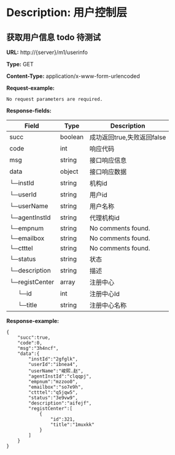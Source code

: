
# Description: 用户控制层
## 获取用户信息  todo 待测试
**URL:** http://{server}/m1/userinfo

**Type:** GET

**Content-Type:** application/x-www-form-urlencoded



**Request-example:**
```
No request parameters are required.
```
**Response-fields:**

Field | Type|Description
---|---|---
succ|boolean|成功返回true,失败返回false
code|int|响应代码
msg|string|接口响应信息
data|object|接口响应数据
└─instId|string|机构id
└─userId|string|用户id
└─userName|string|用户名称
└─agentInstId|string|代理机构id
└─empnum|string|No comments found.
└─emailbox|string|No comments found.
└─ctttel|string|No comments found.
└─status|string|状态
└─description|string|描述
└─registCenter|array|注册中心
&nbsp;&nbsp;&nbsp;&nbsp;&nbsp;└─id|int|注册中心Id
&nbsp;&nbsp;&nbsp;&nbsp;&nbsp;└─title|string|注册中心名称


**Response-example:**
```
{
	"succ":true,
	"code":0,
	"msg":"3h4ncf",
	"data":{
		"instId":"2gfglk",
		"userId":"ibnea4",
		"userName":"峻熙.赵",
		"agentInstId":"clqqpj",
		"empnum":"mzzoo0",
		"emailbox":"so7e9h",
		"ctttel":"q5jqw5",
		"status":"3e9vw9",
		"description":"aifejf",
		"registCenter":[
			{
				"id":321,
				"title":"1muxkk"
			}
		]
	}
}
```


